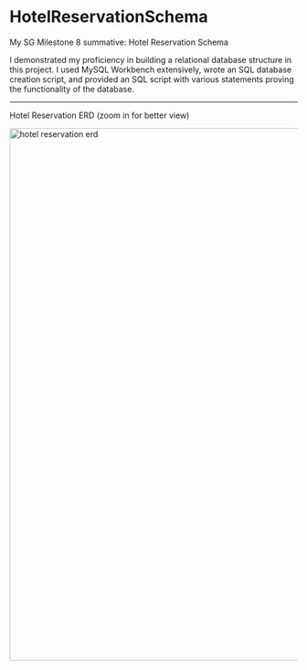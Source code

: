 # HotelReservationSchema
My SG Milestone 8 summative:  Hotel Reservation Schema

I demonstrated my proficiency in building a relational database structure in this project.  I used MySQL Workbench extensively, wrote an SQL database creation script, and provided an SQL script with various statements proving the functionality of the database.

________________________________________________________________________________________________________________

Hotel Reservation ERD (zoom in for better view)

<img width="932" alt="hotel reservation erd" src="https://user-images.githubusercontent.com/30512121/44377959-01c8fc00-a4cd-11e8-8412-433b1d7c1d52.png">

